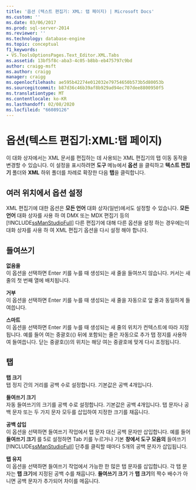 ```yaml
---
title: '옵션 (텍스트 편집기: XML: 탭 페이지) | Microsoft Docs'
ms.custom: ''
ms.date: 03/06/2017
ms.prod: sql-server-2014
ms.reviewer: ''
ms.technology: database-engine
ms.topic: conceptual
f1_keywords:
- VS.ToolsOptionsPages.Text_Editor.XML.Tabs
ms.assetid: 13bf5f8c-aba3-4c05-b8bb-eb475797c9bd
author: craigg-msft
ms.author: craigg
manager: craigg
ms.openlocfilehash: ae595b42274e012032e79754650b573b5d80053b
ms.sourcegitcommit: b87d36c46b39af8b929ad94ec707dee8800950f5
ms.translationtype: MT
ms.contentlocale: ko-KR
ms.lasthandoff: 02/08/2020
ms.locfileid: "66089126"
---
```

# <a name="options-text-editorxmltabs-page"></a>옵션(텍스트 편집기:XML:탭 페이지)
  이 대화 상자에서는 XML 문서를 편집하는 데 사용되는 XML 편집기의 탭 이동 동작을 변경할 수 있습니다. 이 설정을 표시하려면 **도구** 메뉴에서 **옵션** 을 클릭하고 **텍스트 편집기** 폴더와 **XML** 하위 폴더를 차례로 확장한 다음 **탭**을 클릭합니다.  
  
## <a name="setting-options-in-multiple-locations"></a>여러 위치에서 옵션 설정  
 XML 편집기에 대한 옵션은 **모든 언어** 대화 상자(일반)에서도 설정할 수 있습니다. **모든 언어** 대화 상자를 사용 하 여 DMX 또는 MDX 편집기 등의 [!INCLUDE[ssManStudioFull](../includes/ssmanstudiofull-md.md)] 다른 편집기에 대해 다른 옵션을 설정 하는 경우에는이 대화 상자를 사용 하 여 XML 편집기 옵션을 다시 설정 해야 합니다.  
  
## <a name="indenting"></a>들여쓰기  
 **없음을**  
 이 옵션을 선택하면 Enter 키를 누를 때 생성되는 새 줄을 들여쓰지 않습니다. 커서는 새 줄의 첫 번째 열에 배치됩니다.  
  
 **거부**  
 이 옵션을 선택하면 Enter 키를 누를 때 생성되는 새 줄을 자동으로 앞 줄과 동일하게 들여씁니다.  
  
 **스마트**  
 이 옵션을 선택하면 Enter 키를 누를 때 생성되는 새 줄의 위치가 컨텍스트에 따라 지정됩니다. 예를 들어 여는 중괄호({) 뒤에 포함되는 줄은 자동으로 추가 탭 정지를 사용하여 들여씁니다. 닫는 중괄호(})의 위치는 해당 여는 중괄호에 맞게 다시 조정됩니다.  
  
## <a name="tabs"></a>탭  
 **탭 크기**  
 탭 정지 간의 거리를 공백 수로 설정합니다. 기본값은 공백 4개입니다.  
  
 **들여쓰기 크기**  
 자동 들여쓰기의 크기를 공백 수로 설정합니다. 기본값은 공백 4개입니다. 탭 문자나 공백 문자 또는 두 가지 문자 모두를 삽입하여 지정한 크기를 채웁니다.  
  
 **공백 삽입**  
 이 옵션을 선택하면 들여쓰기 작업에서 탭 문자 대신 공백 문자만 삽입합니다. 예를 들어 **들여쓰기 크기** 를 5로 설정하면 Tab 키를 누르거나 기본 **창에서 도구 모음의** 들여쓰기 [!INCLUDE[ssManStudioFull](../includes/ssmanstudiofull-md.md)] 단추를 클릭할 때마다 5개의 공백 문자가 삽입됩니다.  
  
 **탭 유지**  
 이 옵션을 선택하면 들여쓰기 작업에서 가능한 한 많은 탭 문자를 삽입합니다. 각 탭 문자는 **탭 크기**에 지정된 공백 수를 채웁니다. 
  **들여쓰기 크기** 가 **탭 크기**의 짝수 배수가 아니면 공백 문자가 추가되어 차이를 메웁니다.  
  
  
